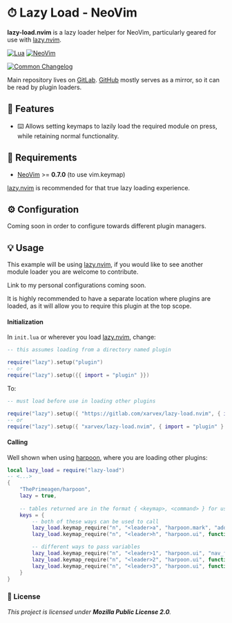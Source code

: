 # ⏱ Lazy Load - NeoVim

**lazy-load.nvim** is a lazy loader helper for NeoVim, particularly geared for
use with [lazy.nvim](https://github.com/folke/lazy.nvim).

[![Lua](https://img.shields.io/badge/Lua-%23f8f8f8?style=for-the-badge&logo=lua&logoColor=%2302027d)](https://www.lua.org)
[![NeoVim](https://img.shields.io/badge/Neovim%200.7%2B-%234f9946?style=for-the-badge&logo=neovim&logoColor=white&labelColor=%230f191f)](https://neovim.io)

[![Common Changelog](https://common-changelog.org/badge.svg)](https://common-changelog.org)

Main repository lives on [GitLab](https://gitlab.com/xarvex/lazy-load.nvim).
[GitHub](https://github.com/Xarvex/lazy-load.nvim) mostly serves as a mirror,
so it can be read by plugin loaders.


## 🔱 Features

- ⌨️ Allows setting keymaps to lazily load the required module on press,
while retaining normal functionality.


## 🔧 Requirements

- [NeoVim](https://neovim.io) >= **0.7.0** (to use vim.keymap)

[lazy.nvim](https://github.com/folke/lazy.nvim) is recommended for that true
lazy loading experience.

## ⚙️ Configuration

Coming soon in order to configure towards different plugin managers.


## 💡 Usage

This example will be using [lazy.nvim](https://github.com/folke/lazy.nvim),
if you would like to see another module loader you are welcome to contribute.

Link to my personal configurations coming soon.

It is highly recommended to have a separate location where plugins are loaded,
as it will allow you to require this plugin at the top scope.

#### Initialization

In `init.lua` or wherever you load
[lazy.nvim](https://github.com/folke/lazy.nvim), change:

```lua
-- this assumes loading from a directory named plugin

require("lazy").setup("plugin")
-- or
require("lazy").setup({{ import = "plugin" }})
```

To:

```lua
-- must load before use in loading other plugins

require("lazy").setup({ "https://gitlab.com/xarvex/lazy-load.nvim", { import = "plugin" } })
-- or
require("lazy").setup({ "xarvex/lazy-load.nvim", { import = "plugin" } }) -- uses GitHub mirror
```


#### Calling

Well shown when using [harpoon](https://github.com/ThePrimeagen/harpoon),
where you are loading other plugins:

```lua
local lazy_load = require("lazy-load")
-- <...>
{
    "ThePrimeagen/harpoon",
    lazy = true,
    
    -- tables returned are in the format { <keymap>, <command> } for use with lazy.nvim
    keys = {
        -- both of these ways can be used to call
        lazy_load.keymap_require("n", "<leader>a", "harpoon.mark", "add_file"),
        lazy_load.keymap_require("n", "<leader>h", "harpoon.ui", function(ui) ui.toggle_quick_menu() end),

        -- different ways to pass variables
        lazy_load.keymap_require("n", "<leader>1", "harpoon.ui", "nav_file", 1),
        lazy_load.keymap_require("n", "<leader>2", "harpoon.ui", function(ui) ui.nav_file(2) end),
        lazy_load.keymap_require("n", "<leader>3", "harpoon.ui", function(ui, num) ui.nav_file(num) end, 3),
    }
}
```


### 📃 License

_This project is licensed under **Mozilla Public License 2.0**._
